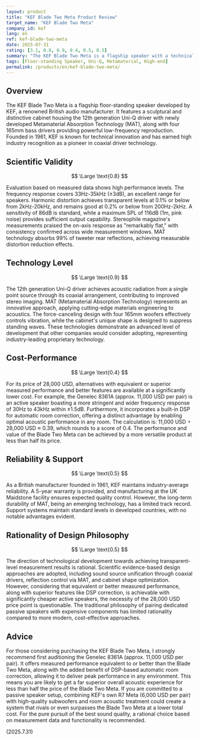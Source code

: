 ```yaml
---
layout: product
title: "KEF Blade Two Meta Product Review"
target_name: "KEF Blade Two Meta"
company_id: kef
lang: en
ref: kef-blade-two-meta
date: 2025-07-31
rating: [3.1, 0.8, 0.9, 0.4, 0.5, 0.5]
summary: "The KEF Blade Two Meta is a flagship speaker with a technically advanced design, but equivalent or superior performance is achievable through more affordable alternatives."
tags: [Floor-standing Speaker, Uni-Q, Metamaterial, High-end]
permalink: /products/en/kef-blade-two-meta/
---
```


## Overview

The KEF Blade Two Meta is a flagship floor-standing speaker developed by KEF, a renowned British audio manufacturer. It features a sculptural and distinctive cabinet housing the 12th generation Uni-Q driver with newly developed Metamaterial Absorption Technology (MAT), along with four 165mm bass drivers providing powerful low-frequency reproduction. Founded in 1961, KEF is known for technical innovation and has earned high industry recognition as a pioneer in coaxial driver technology.

## Scientific Validity

$$ \Large \text{0.8} $$

Evaluation based on measured data shows high performance levels. The frequency response covers 33Hz-35kHz (±3dB), an excellent range for speakers. Harmonic distortion achieves transparent levels at 0.1% or below from 2kHz-20kHz, and remains good at 0.2% or below from 200Hz-2kHz. A sensitivity of 86dB is standard, while a maximum SPL of 116dB (1m, pink noise) provides sufficient output capability. Stereophile magazine's measurements praised the on-axis response as "remarkably flat," with consistency confirmed across wide measurement windows. MAT technology absorbs 99% of tweeter rear reflections, achieving measurable distortion reduction effects.

## Technology Level

$$ \Large \text{0.9} $$

The 12th generation Uni-Q driver achieves acoustic radiation from a single point source through its coaxial arrangement, contributing to improved stereo imaging. MAT (Metamaterial Absorption Technology) represents an innovative approach, applying cutting-edge materials engineering to acoustics. The force-canceling design with four 165mm woofers effectively controls vibration, while the cabinet's unique shape is designed to suppress standing waves. These technologies demonstrate an advanced level of development that other companies would consider adopting, representing industry-leading proprietary technology.

## Cost-Performance

$$ \Large \text{0.4} $$

For its price of 28,000 USD, alternatives with equivalent or superior measured performance and better features are available at a significantly lower cost. For example, the Genelec 8361A (approx. 11,000 USD per pair) is an active speaker boasting a more stringent and wider frequency response of 30Hz to 43kHz within ±1.5dB. Furthermore, it incorporates a built-in DSP for automatic room correction, offering a distinct advantage by enabling optimal acoustic performance in any room. The calculation is: 11,000 USD ÷ 28,000 USD ≈ 0.39, which rounds to a score of 0.4. The performance and value of the Blade Two Meta can be achieved by a more versatile product at less than half its price.

## Reliability & Support

$$ \Large \text{0.5} $$

As a British manufacturer founded in 1961, KEF maintains industry-average reliability. A 5-year warranty is provided, and manufacturing at the UK Maidstone facility ensures expected quality control. However, the long-term durability of MAT, being an emerging technology, has a limited track record. Support systems maintain standard levels in developed countries, with no notable advantages evident.

## Rationality of Design Philosophy

$$ \Large \text{0.5} $$

The direction of technological development towards achieving transparent-level measurement results is rational. Scientific evidence-based design approaches are adopted, including sound source unification through coaxial drivers, reflection control via MAT, and cabinet shape optimization. However, considering that equivalent or better measured performance, along with superior features like DSP correction, is achievable with significantly cheaper active speakers, the necessity of the 28,000 USD price point is questionable. The traditional philosophy of pairing dedicated passive speakers with expensive components has limited rationality compared to more modern, cost-effective approaches.

## Advice

For those considering purchasing the KEF Blade Two Meta, I strongly recommend first auditioning the Genelec 8361A (approx. 11,000 USD per pair). It offers measured performance equivalent to or better than the Blade Two Meta, along with the added benefit of DSP-based automatic room correction, allowing it to deliver peak performance in any environment. This means you are likely to get a far superior overall acoustic experience for less than half the price of the Blade Two Meta. If you are committed to a passive speaker setup, combining KEF's own R7 Meta (6,000 USD per pair) with high-quality subwoofers and room acoustic treatment could create a system that rivals or even surpasses the Blade Two Meta at a lower total cost. For the pure pursuit of the best sound quality, a rational choice based on measurement data and functionality is recommended.

(2025.7.31)
